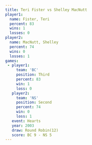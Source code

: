```yaml
---
title: Teri Fister vs Shelley MacNutt
player1:                
  name: Fister, Teri    
  percent: 83           
  wins: 1               
  losses: 0             
player2:                
  name: MacNutt, Shelley
  percent: 74           
  wins: 0               
  losses: 1             
games:
 - player1:         
     team: 'BC'     
     position: Third
     percent: 83    
     win: 1         
     loss: 0        
   player2:          
     team: 'NS'      
     position: Second
     percent: 74     
     win: 0          
     loss: 1         
   event: Hearts        
   year: 2003           
   draw: Round Robin(12)
   score: BC 9 - NS 5   
---
```

